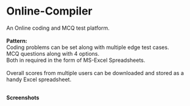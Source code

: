 # Online-Compiler
An Online coding and MCQ test platform. <br><br>
<b>Pattern:</b><br>
Coding problems can be set along with multiple edge test cases.<br> 
MCQ questions along with 4 options.<br>
Both in required in the form of MS-Excel Spreadsheets.<br>
<br>
Overall scores from multiple users can be downloaded and stored as a handy Excel spreadsheet. 

<br>
<b>Screenshots</b>
<br>
<br>
